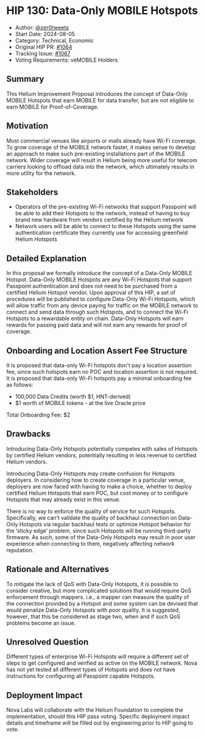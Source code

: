 # HIP 130: Data-Only MOBILE Hotspots 

- Author: [@zer0tweets](https://github.com/zer0tweets)
- Start Date: 2024-08-05
- Category: Technical, Economic
- Original HIP PR: [#1064](https://github.com/helium/HIP/pull/1064)
- Tracking Issue: [#1067](https://github.com/helium/HIP/issues/1067)
- Voting Requirements: veMOBILE Holders

## Summary

This Helium Improvement Proposal introduces the concept of Data-Only MOBILE Hotspots that  earn MOBILE for data transfer, but are not eligible to earn MOBILE for Proof-of-Coverage.

## Motivation

Most commercial venues like airports or malls already have Wi-Fi coverage. To grow coverage of the MOBILE network faster, it makes sense to develop an approach to make such pre-existing installations part of the MOBILE network. Wider coverage will result in Helium being more useful for telecom carriers looking to offload data into the network, which ultimately results in more utility for the network. 

## Stakeholders

- Operators of the pre-existing Wi-Fi networks that support Passpoint will be able to add their Hotspots to the network, instead of having to buy brand new hardware from vendors certified by the Helium network 
- Network users will be able to connect to these Hotspots using the same authentication certificate they currently use for accessing greenfield Helium Hotspots 
 
## Detailed Explanation

In this proposal we formally introduce the concept of a Data-Only MOBILE Hotspot. Data-Only MOBILE Hotspots are any Wi-Fi Hotspots that support Passpoint authentication and does not need to be purchased from a certified Helium Hotspot vendor. Upon approval of this HIP, a set of procedures will be published to configure Data-Only Wi-Fi Hotspots, which will allow traffic from any device paying for traffic on the MOBILE network to connect and send data through such Hotspots, and to connect the Wi-Fi Hotspots to a rewardable entity on chain. Data-Only Hotspots will  earn rewards for passing paid data and will not earn any rewards for proof of coverage. 

## Onboarding and Location Assert Fee Structure

It is proposed that data-only Wi-Fi hotspots don't pay a location assertion fee, since such hotspots earn no POC and location assertion is not required. It is proposed that data-only Wi-Fi hotspots pay a minimal onboarding fee as follows:

- 100,000 Data Credits (worth $1, HNT-derived)
- $1 worth of MOBILE tokens - at the live Oracle price

Total Onboarding Fee: $2

## Drawbacks

Introducing Data-Only Hotspots potentially competes with sales of Hotspots by certified Helium vendors, potentially resulting in less revenue to certified Helium vendors. 

Introducing Data-Only Hotspots may create confusion for Hotspots deployers. In considering how to create coverage in a particular venue, deployers are now faced with having to make a choice, whether to deploy certified Helium Hotspots that earn POC, but cost money or to configure Hotspots that may already exist in this venue. 

There is no way to enforce the quality of service for such Hotspots. Specifically, we can’t validate the quality of backhaul connection on Data-Only Hotspots via regular backhaul tests or optimize Hotspot behavior for the ‘sticky edge’ problem, since such Hotspots will be running third-party firmware. As such, some of the Data-Only Hotspots may result in poor user experience when connecting to them, negatively affecting network reputation.  

## Rationale and Alternatives

To mitigate the lack of QoS with Data-Only Hotspots, it is possible to consider creative, but more complicated solutions that would require QoS enforcement through mappers. i.e., a mapper can measure the quality of the connection provided by a Hotspot and some system can be devised that would penalize Data-Only Hotspots with poor quality. It is suggested, however, that this be considered as stage two, when and if such QoS problems become an issue. 

## Unresolved Question

Different types of enterprise Wi-Fi Hotspots will require a different set of steps to get configured and verified as active on the MOBILE network. Nova has not yet tested all different types of Hotspots and does not have instructions for configuring all Passpoint capable Hotspots. 
 
## Deployment Impact

Nova Labs will collaborate with the Helium Foundation to complete the implementation, should this HIP pass voting. Specific deployment impact details and timeframe will be filled out by engineering prior to HIP going to vote. 
